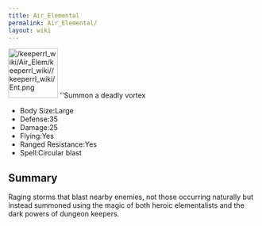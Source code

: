 ```yaml
---
title: Air_Elemental
permalink: Air_Elemental/
layout: wiki
---
```


<img src="/keeperrl_wiki/Air_Elem/keeperrl_wiki//keeperrl_wiki/Ent.png" title="fig:/keeperrl_wiki/Air_Elem/keeperrl_wiki//keeperrl_wiki/Ent.png" alt="/keeperrl_wiki/Air_Elem/keeperrl_wiki//keeperrl_wiki/Ent.png" width="100" />
''Summon a deadly vortex

-   Body Size:Large
-   Defense:35
-   Damage:25
-   Flying:Yes
-   Ranged Resistance:Yes
-   Spell:Circular blast

Summary
-------

Raging storms that blast nearby enemies, not those occurring naturally
but instead summoned using the magic of both heroic elementalists and
the dark powers of dungeon keepers.
